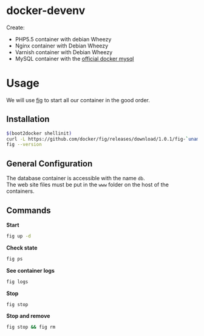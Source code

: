 docker-devenv
=============

Create:
* PHP5.5 container with debian Wheezy
* Nginx container with Debian Wheezy 
* Varnish container with Debian Wheezy 
* MySQL container with the [official docker mysql](https://registry.hub.docker.com/_/mysql/)

# Usage
We will use [fig](http://www.fig.sh/) to start all our container in the good order.

## Installation
```sh
$(boot2docker shellinit)
curl -L https://github.com/docker/fig/releases/download/1.0.1/fig-`uname -s`-`uname -m` > /usr/local/bin/fig; chmod +x /usr/local/bin/fig
fig --version
```

## General Configuration
The database container is accessible with the name ```db```.  
The web site files must be put in the ```www``` folder on the host of the containers.

## Commands
__Start__
```sh
fig up -d
````

__Check state__
```sh
fig ps
```

__See container logs__
```sh
fig logs
````

__Stop__
```sh
fig stop
```

__Stop and remove__
```sh
fig stop && fig rm
```
